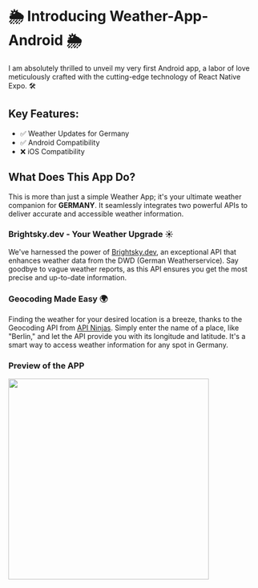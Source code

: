 # 🌦️ Introducing Weather-App-Android 🌦️

I am absolutely thrilled to unveil my very first Android app, a labor of love meticulously crafted with the cutting-edge technology of React Native Expo. 🛠️

## Key Features:
- ✅ Weather Updates for Germany
- ✅ Android Compatibility
- ❌ iOS Compatibility

## What Does This App Do?
This is more than just a simple Weather App; it's your ultimate weather companion for **GERMANY**. It seamlessly integrates two powerful APIs to deliver accurate and accessible weather information.

### Brightsky.dev - Your Weather Upgrade ☀️
We've harnessed the power of [Brightsky.dev](https://brightsky.dev/), an exceptional API that enhances weather data from the DWD (German Weatherservice). Say goodbye to vague weather reports, as this API ensures you get the most precise and up-to-date information.

### Geocoding Made Easy 🌍
Finding the weather for your desired location is a breeze, thanks to the Geocoding API from [API Ninjas](https://api-ninjas.com/api/geocoding). Simply enter the name of a place, like "Berlin," and let the API provide you with its longitude and latitude. It's a smart way to access weather information for any spot in Germany.

### Preview of the APP
<img src="https://github.com/Timmmion/Weather-App-Android/assets/121891331/9fac1d95-e2b5-4594-89c5-757adf3e75cb" width="400">

